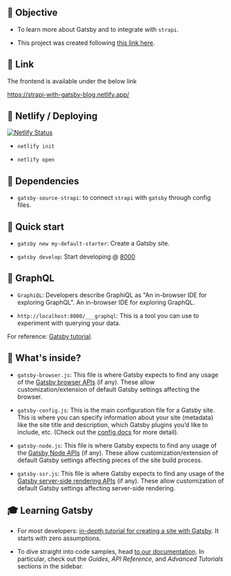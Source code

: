 ## 🎯 Objective

- To learn more about Gatsby and to integrate with `strapi`.

- This project was created following [this link here](https://www.gatsbyjs.com/blog/2018-1-18-strapi-and-gatsby/#1-introduction).

## 🔗 Link

The frontend is available under the below link

https://strapi-with-gatsby-blog.netlify.app/

## 🚀 Netlify / Deploying

[![Netlify Status](https://api.netlify.com/api/v1/badges/47b01521-826a-4382-919f-17333bc7623b/deploy-status)](https://app.netlify.com/sites/strapi-with-gatsby-blog/deploys)

- `netlify init`

- `netlify open`

## 🌳 Dependencies

- `gatsby-source-strapi`: to connect `strapi` with `gatsby` through config files.

## 🚀 Quick start

- `gatsby new my-default-starter`: Create a Gatsby site.

- `gatsby develop`: Start developing @ [8000](http://localhost:8000)

## 🎁 GraphQL

- `GraphiQL`: Developers describe GraphiQL as "An in-browser IDE for exploring GraphQL". An in-browser IDE for exploring GraphQL.

- `http://localhost:8000/___graphql`: This is a tool you can use to experiment with querying your data.

For reference: [Gatsby tutorial](https://www.gatsbyjs.com/tutorial/part-five/#introducing-graphiql).

## 🧐 What's inside?

- `gatsby-browser.js`: This file is where Gatsby expects to find any usage of the [Gatsby browser APIs](https://www.gatsbyjs.com/docs/browser-apis/) (if any). These allow customization/extension of default Gatsby settings affecting the browser.

- `gatsby-config.js`: This is the main configuration file for a Gatsby site. This is where you can specify information about your site (metadata) like the site title and description, which Gatsby plugins you’d like to include, etc. (Check out the [config docs](https://www.gatsbyjs.com/docs/gatsby-config/) for more detail).

- `gatsby-node.js`: This file is where Gatsby expects to find any usage of the [Gatsby Node APIs](https://www.gatsbyjs.com/docs/node-apis/) (if any). These allow customization/extension of default Gatsby settings affecting pieces of the site build process.

- `gatsby-ssr.js`: This file is where Gatsby expects to find any usage of the [Gatsby server-side rendering APIs](https://www.gatsbyjs.com/docs/ssr-apis/) (if any). These allow customization of default Gatsby settings affecting server-side rendering.

## 🎓 Learning Gatsby

- For most developers: [in-depth tutorial for creating a site with Gatsby](https://www.gatsbyjs.com/tutorial/). It starts with zero assumptions.

- To dive straight into code samples, head [to our documentation](https://www.gatsbyjs.com/docs/). In particular, check out the _Guides_, _API Reference_, and _Advanced Tutorials_ sections in the sidebar.
